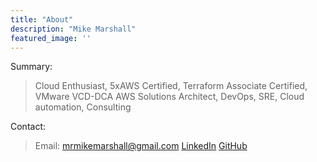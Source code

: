 ```yaml
---
title: "About"
description: "Mike Marshall"
featured_image: ''
---
```

Summary:
> Cloud Enthusiast, 5xAWS Certified, Terraform Associate Certified, VMware VCD-DCA
AWS Solutions Architect, DevOps, SRE, Cloud automation, Consulting

Contact: 
> Email: mrmikemarshall@gmail.com
[LinkedIn](http://linkedin.com/in/mrmikemarshall) 
[GitHub](https://github.com/mrmikemarshall)
